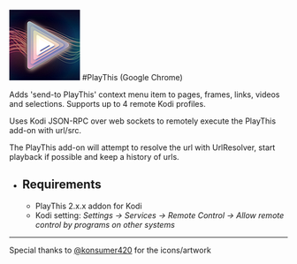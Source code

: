 ![PlayThis](https://raw.githubusercontent.com/anxdpanic/PlayThis-Extension/chrome/images/icon_128.png)
#PlayThis (Google Chrome)

Adds 'send-to PlayThis' context menu item to pages, frames, links, videos and selections. Supports up to 4 remote Kodi profiles.

Uses Kodi JSON-RPC over web sockets to remotely execute the PlayThis add-on with url/src.

The PlayThis add-on will attempt to resolve the url with UrlResolver, start playback if possible and keep a history of urls.


- Requirements
    -

    - PlayThis 2.x.x addon for Kodi
    - Kodi setting: _Settings -> Services -> Remote Control -> Allow remote control by programs on other systems_

---

Special thanks to [@konsumer420](https://twitter.com/konsumer420) for the icons/artwork
